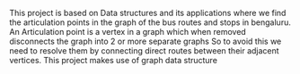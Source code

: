 This project is based on Data structures and its applications where we find the articulation points in the graph of the bus routes and stops in bengaluru.
An Articulation point is a vertex in a graph which when removed disconnects the graph into 2 or more separate graphs
So to avoid this we need to resolve them by connecting direct routes between their adjacent vertices.
This project makes use of graph data structure
